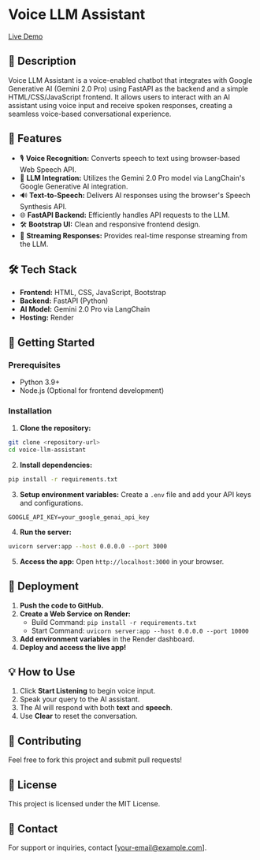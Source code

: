 # Voice LLM Assistant

[Live Demo](https://voice-llm-assistant.onrender.com)

## 📝 Description
Voice LLM Assistant is a voice-enabled chatbot that integrates with Google Generative AI (Gemini 2.0 Pro) using FastAPI as the backend and a simple HTML/CSS/JavaScript frontend. It allows users to interact with an AI assistant using voice input and receive spoken responses, creating a seamless voice-based conversational experience.

## 🚀 Features
- 🎙️ **Voice Recognition:** Converts speech to text using browser-based Web Speech API.
- 💬 **LLM Integration:** Utilizes the Gemini 2.0 Pro model via LangChain's Google Generative AI integration.
- 🔊 **Text-to-Speech:** Delivers AI responses using the browser's Speech Synthesis API.
- 🌐 **FastAPI Backend:** Efficiently handles API requests to the LLM.
- 🛠️ **Bootstrap UI:** Clean and responsive frontend design.
- 🧠 **Streaming Responses:** Provides real-time response streaming from the LLM.

## 🛠️ Tech Stack
- **Frontend:** HTML, CSS, JavaScript, Bootstrap
- **Backend:** FastAPI (Python)
- **AI Model:** Gemini 2.0 Pro via LangChain
- **Hosting:** Render

## 🚦 Getting Started

### Prerequisites
- Python 3.9+
- Node.js (Optional for frontend development)

### Installation
1. **Clone the repository:**
```bash
git clone <repository-url>
cd voice-llm-assistant
```

2. **Install dependencies:**
```bash
pip install -r requirements.txt
```

3. **Setup environment variables:**
Create a `.env` file and add your API keys and configurations.
```plaintext
GOOGLE_API_KEY=your_google_genai_api_key
```

4. **Run the server:**
```bash
uvicorn server:app --host 0.0.0.0 --port 3000
```

5. **Access the app:**
Open `http://localhost:3000` in your browser.

## 🚀 Deployment
1. **Push the code to GitHub.**
2. **Create a Web Service on Render:**
   - Build Command: `pip install -r requirements.txt`
   - Start Command: `uvicorn server:app --host 0.0.0.0 --port 10000`
3. **Add environment variables** in the Render dashboard.
4. **Deploy and access the live app!**

## 💡 How to Use
1. Click **Start Listening** to begin voice input.
2. Speak your query to the AI assistant.
3. The AI will respond with both **text** and **speech**.
4. Use **Clear** to reset the conversation.


## 🤝 Contributing
Feel free to fork this project and submit pull requests!

## 📄 License
This project is licensed under the MIT License.

## 📧 Contact
For support or inquiries, contact [your-email@example.com].

